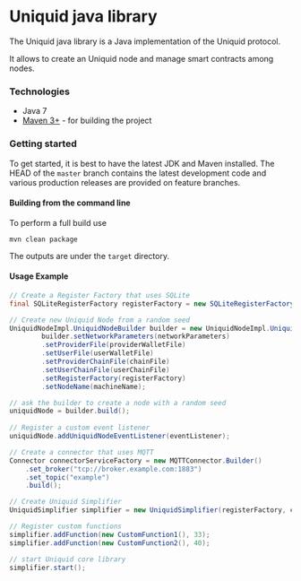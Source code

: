 Uniquid java library 
======================================

The Uniquid java library is a Java implementation of the Uniquid protocol.

It allows to create an Uniquid node and manage smart contracts among nodes.

### Technologies

* Java 7
* [Maven 3+](http://maven.apache.org) - for building the project

### Getting started

To get started, it is best to have the latest JDK and Maven installed. The HEAD of the `master` branch contains the latest development code and various production releases are provided on feature branches.

#### Building from the command line

To perform a full build use
```
mvn clean package
```
The outputs are under the `target` directory.

#### Usage Example

```java
// Create a Register Factory that uses SQLite
final SQLiteRegisterFactory registerFactory = new SQLiteRegisterFactory("jdbc:sqlite:/tmp/register.db");

// Create new Uniquid Node from a random seed
UniquidNodeImpl.UniquidNodeBuilder builder = new UniquidNodeImpl.UniquidNodeBuilder();
		builder.setNetworkParameters(networkParameters)
		.setProviderFile(providerWalletFile)
		.setUserFile(userWalletFile)
		.setProviderChainFile(chainFile)
		.setUserChainFile(userChainFile)
		.setRegisterFactory(registerFactory)
		.setNodeName(machineName);

// ask the builder to create a node with a random seed
uniquidNode = builder.build();
	
// Register a custom event listener
uniquidNode.addUniquidNodeEventListener(eventListener);

// Create a connector that uses MQTT
Connector connectorServiceFactory = new MQTTConnector.Builder()
	.set_broker("tcp://broker.example.com:1883")
	.set_topic("example")
	.build();

// Create Uniquid Simplifier
UniquidSimplifier simplifier = new UniquidSimplifier(registerFactory, connectorServiceFactory, uniquidNode);

// Register custom functions
simplifier.addFunction(new CustomFunction1(), 33);
simplifier.addFunction(new CustomFunction2(), 40);

// start Uniquid core library
simplifier.start();

```
